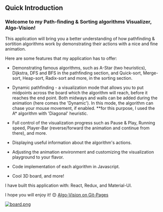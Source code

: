 ## Quick Introduction

### Welcome to my Path-finding & Sorting algorithms Visualizer, **Algo-Vision**!

This application will bring you a better understanding of how pathfinding & sortition algorithms work by
demonstrating their actions with a nice and fine animation.

Here are some features that my application has to offer:

- Demonstrating famous algorithms, such as A-Star (two heuristics), Dijkstra, DFS and BFS in the pathfinding section,
  and Quick-sort, Merge-sort, Heap-sort, Radix-sort and more, in the sorting section.

- Dynamic pathfinding - a visualization mode that allows you to put midpoints across the board which the
  algorithm will reach, before it reaches the end point. Both midways and walls can be added during the animation (here comes the 'Dynamic').
  In this mode, the algorithm can chase your mouse movement, if enabled.
  **for this purpose, I used the A\* algorithm with 'Diagonal' heuristic.

- Full control of the visualization progress such as Pause & Play, Running speed, Player-Bar (reverse/forward the animation and continue from there), and more.

- Displaying useful information about the algorithm's actions.

- Adjusting the animation environment and customizing the visualization playground to your flavor.

- Code implementation of each algorithm in Javascript.

- Cool 3D board, and more!

I have built this application with: React, Redux, and Material-UI.

I hope you will enjoy it! :blush: [Algo-Vision on Git-Pages](https://eliya-shalom.github.io/Algo-Vision/)

[![board.png](https://i.postimg.cc/MGnwnFr1/board.png)](https://postimg.cc/94HKSJ2f)
